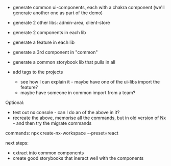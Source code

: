 - generate  common ui-components, each with a chakra component (we'll generate another one as part of the demo)
- generate 2 other libs: admin-area, client-store
- generate 2 components in each lib
- generate a feature in each lib

- generate a 3rd component in "common"
- generate a common storybook lib that pulls in all
- add tags to the projects
  - see how I can explain it - maybe have one of the ui-libs import the feature?
  - maybe have someone in common import from a team?
  
Optional:
- test out nx console - can I do an of the above in it?
- recreate the above, memorise all the commands, but in old version of Nx - and then try the migrate commands 

commands:
npx create-nx-workspace --preset=react

next steps:
- extract into common components
- create good storybooks that ineract well with the components
